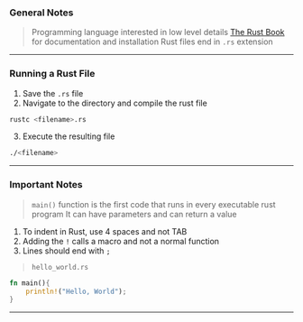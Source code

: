 
### General Notes

> Programming language interested in low level details
> [The Rust Book](https://doc.rust-lang.org/book/) for documentation and installation
> Rust files end in `.rs` extension

---

### Running a Rust File

1. Save the `.rs` file
2. Navigate to the directory and compile the rust file
```bash
rustc <filename>.rs
```
3. Execute the resulting file
```bash
./<filename>
```

---

### Important Notes

> `main()` function is the first code that runs in every executable rust program
> It can have parameters and can return a value

1. To indent in Rust, use 4 spaces and not TAB
2. Adding the `!` calls a macro and not a normal function
3. Lines should end with `;`

> `hello_world.rs`
```Rust
fn main(){
    println!("Hello, World");
}
```

---

